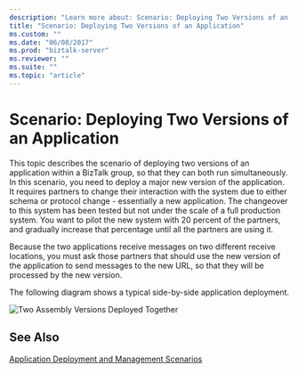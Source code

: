 ```yaml
---
description: "Learn more about: Scenario: Deploying Two Versions of an Application"
title: "Scenario: Deploying Two Versions of an Application"
ms.custom: ""
ms.date: "06/08/2017"
ms.prod: "biztalk-server"
ms.reviewer: ""
ms.suite: ""
ms.topic: "article"
---
```

# Scenario: Deploying Two Versions of an Application
This topic describes the scenario of deploying two versions of an application within a BizTalk group, so that they can both run simultaneously. In this scenario, you need to deploy a major new version of the application. It requires partners to change their interaction with the system due to either schema or protocol change - essentially a new application. The changeover to this system has been tested but not under the scale of a full production system. You want to pilot the new system with 20 percent of the partners, and gradually increase that percentage until all the partners are using it.  
  
 Because the two applications receive messages on two different receive locations, you must ask those partners that should use the new version of the application to send messages to the new URL, so that they will be processed by the new version.  
  
 The following diagram shows a typical side-by-side application deployment.  
  
 ![Two Assembly Versions Deployed Together](../core/media/sidebysideassemblyversions.gif "SideBySideAssemblyVersions")  
  
## See Also  
 [Application Deployment and Management Scenarios](../core/application-deployment-and-management-scenarios.md)
